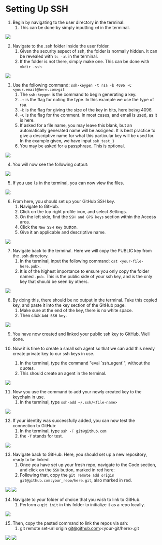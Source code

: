 # Setting Up SSH

1. Begin by navigating to the user directory in the terminal.
   1. This can be done by simply inputting `cd` in the terminal.

![](C:\Users\Andre\Pictures\ssh_order\ssh_part_1.png)

2. Navigate to the .ssh folder inside the user folder.
   1. Given the security aspect of ssh, the folder is normally hidden. It can be revealed with `ls -al` in the terminal.
   2. If the folder is not there, simply make one. This can be done with `mkdir .ssh`

![](C:\Users\Andre\Pictures\ssh_order\ssh_part_2.png)

3. Use the following command: `ssh-keygen -t rsa -b 4096 -C <your.email@here.com>git `
   1. The `ssh-keygen` is the command to begin generating a key.
   2. `-t` is the flag for noting the type. In this example we use the type of rsa.
   3. `-b` is the flag for giving the size of the key in bits, here being 4096.
   4. `-C` is the flag for the comment. In most cases, and email is used, as it is here.
   5. If asked for a file name, you may leave this blank, but an automatically generated name will be assigned. It is best practice to give a descriptive name for what this particular key will be used for. In the example given, we have input `ssh_test_1`
   6. You may be asked for a passphrase. This is optional.

![](C:\Users\Andre\Pictures\ssh_order\ssh_part_3.png)

4. You will now see the following output:

![](C:\Users\Andre\Pictures\ssh_order\ssh_part_5.png)

5. If you use `ls` in the terminal, you can now view the files.

![](C:\Users\Andre\Pictures\ssh_order\ssh_part_6.png)

6. From here, you should set up your GitHub SSH key.
   1. Navigate to GitHub.
   2. Click on the top right profile icon, and select Settings.
   3. On the left side, find the `SSH and GPG keys` section within the Access area.
   4. Click the `New SSH Key` button.
   5. Give it an applicable and descriptive name.

![](C:\Users\Andre\Pictures\ssh_order\ssh_part_7.png)

7. Navigate back to the terminal. Here we will copy the PUBLIC key from the .ssh directory.
   1. In the terminal, input the following command: `cat <your-file-here.pub>`.
   2. It is of the highest importance to ensure you only copy the folder named `.pub`. This is the public side of your ssh key, and is the only key that should be seen by others.

![](C:\Users\Andre\Pictures\ssh_order\ssh_part_8.png)

8. By doing this, there should be no output in the terminal. Take this copied key, and paste it into the key section of the GitHub page.
   1. Make sure at the end of the key, there is no white space.
   2. Then click `Add SSH key`.

![](C:\Users\Andre\Pictures\ssh_order\ssh_part_9.png)

9. You have now created and linked your public ssh key to GitHub. Well done.

10. Now it is time to create a small ssh agent so that we can add this newly create private key to our ssh keys in use.
    1. In the terminal, type the command "eval \`ssh_agent\`", without the quotes.
    2. This should create an agent in the terminal.

![](C:\Users\Andre\Pictures\ssh_order\Screenshot_10.png)

11. Now you use the command to add your newly created key to the keychain in use.
    1. In the terminal, type `ssh-add ~/.ssh/<file-name>`

![](C:\Users\Andre\Pictures\ssh_order\ssh_part_11.png)


12. If your identity was successfully added, you can now test the connection to GitHub:
    1. In the terminal, type `ssh -T git@github.com`
    2. the `-T` stands for test.

![](C:\Users\Andre\Pictures\ssh_order\ssh_part_15.png)

13. Navigate back to GitHub. Here, you should set up a new repository, ready to be linked.
    1. Once you have set up your fresh repo, navigate to the Code section, and click on the `SSH` button, marked in red here:
    2. Following that, copy the `git remote add origin git@github.com:your_repo/here.git`, also marked in red.

![](C:\Users\Andre\Pictures\ssh_order\ssh_part_12.png)
![](C:\Users\Andre\Pictures\ssh_order\ssh_part_13.png)

14. Navigate to your folder of choice that you wish to link to GitHub.
    1. Perform a `git init` in this folder to initialize it as a repo locally.

![](C:\Users\Andre\Pictures\ssh_order\ssh_part_14.png)

15. Then, copy the pasted command to link the repos via ssh:
    1. git remote set-url origin git@github.com:<your-git/here>.git

![](C:\Users\Andre\Pictures\ssh_order\ssh_part_16.png)
![](C:\Users\Andre\Pictures\ssh_order\ssh_part_17.png)

